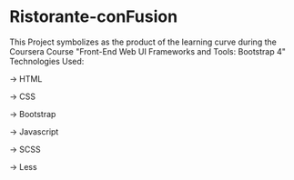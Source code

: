# Ristorante-conFusion
This Project symbolizes as the product of the learning curve during the Coursera Course "Front-End Web UI Frameworks and Tools: Bootstrap 4"
Technologies Used:

-> HTML

-> CSS

-> Bootstrap

-> Javascript

-> SCSS

-> Less
